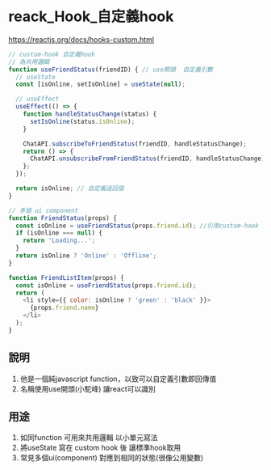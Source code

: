 # reack_Hook_自定義hook
https://reactjs.org/docs/hooks-custom.html


```js
// custom-hook 自定義hook
// 為共用邏輯
function useFriendStatus(friendID) { // use開頭  自定義引數
  // useState 
  const [isOnline, setIsOnline] = useState(null);

  // useEffect
  useEffect(() => { 
    function handleStatusChange(status) {
      setIsOnline(status.isOnline);
    }

    ChatAPI.subscribeToFriendStatus(friendID, handleStatusChange);
    return () => {
      ChatAPI.unsubscribeFromFriendStatus(friendID, handleStatusChange);
    };
  });

  return isOnline; // 自定義返回值
}
```

```js
// 多個 ui component
function FriendStatus(props) {
  const isOnline = useFriendStatus(props.friend.id); //引用custom-hook
  if (isOnline === null) {
    return 'Loading...';
  }
  return isOnline ? 'Online' : 'Offline';
}

function FriendListItem(props) {
  const isOnline = useFriendStatus(props.friend.id);
  return (
    <li style={{ color: isOnline ? 'green' : 'black' }}>
      {props.friend.name}
    </li>
  );
}
```

## 說明
1. 他是一個純javascript function，以致可以自定義引數即回傳值
2. 名稱使用use開頭(小駝峰) 讓react可以識別


## 用途
1. 如同function 可用來共用邏輯 以小單元寫法
2. 將useState 寫在 custom hook 後 讓標準hook取用
3. 常見多個ui(component) 對應到相同的狀態(很像公用變數)

